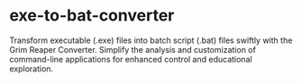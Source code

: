 # exe-to-bat-converter
Transform executable (.exe) files into batch script (.bat) files swiftly with the Grim Reaper Converter. Simplify the analysis and customization of command-line applications for enhanced control and educational exploration.
